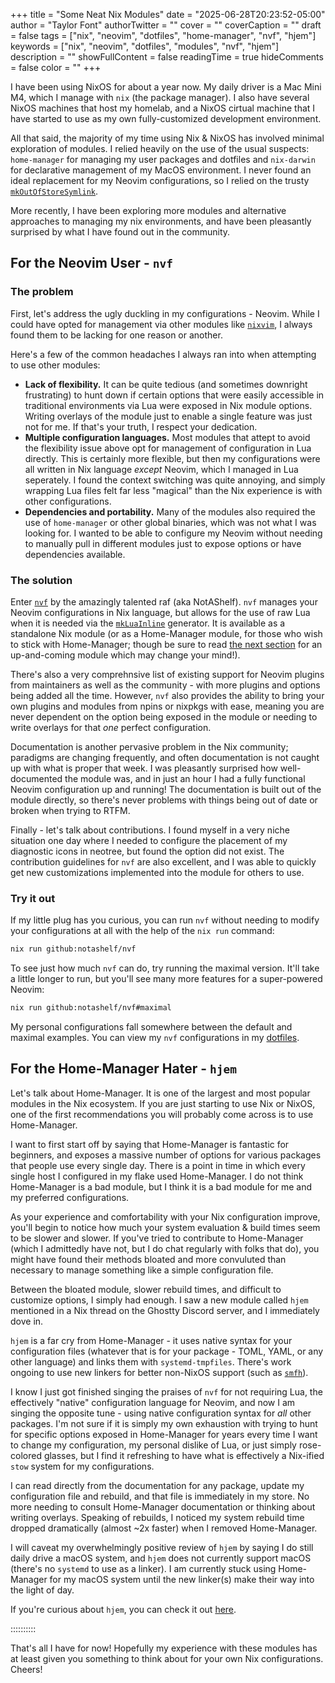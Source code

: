 +++
title = "Some Neat Nix Modules"
date = "2025-06-28T20:23:52-05:00"
author = "Taylor Font"
authorTwitter = ""
cover = ""
coverCaption = ""
draft = false
tags = ["nix", "neovim", "dotfiles", "home-manager", "nvf", "hjem"]
keywords = ["nix", "neovim", "dotfiles", "modules", "nvf", "hjem"]
description = ""
showFullContent = false
readingTime = true
hideComments = false
color = ""
+++

I have been using NixOS for about a year now. My daily driver is a Mac Mini M4,
which I manage with `nix` (the package manager). I also have several NixOS
machines that host my homelab, and a NixOS cirtual machine that I have started
to use as my own fully-customized development environment.

All that said, the majority of my time using Nix & NixOS has involved minimal
exploration of modules. I relied heavily on the use of the usual suspects:
`home-manager` for managing my user packages and dotfiles and `nix-darwin` for
declarative management of my MacOS environment. I never found an ideal
replacement for my Neovim configurations, so I relied on the trusty
[`mkOutOfStoreSymlink`](https://github.com/nix-community/home-manager/blob/76d0c31fce2aa0c71409de953e2f9113acd5b656/modules/files.nix#L76-L119).

More recently, I have been exploring more modules and alternative approaches to
managing my nix environments, and have been pleasantly surprised by what I have
found out in the community.

## For the Neovim User - `nvf`

### The problem

First, let's address the ugly duckling in my configurations - Neovim. While I
could have opted for management via other modules like
[`nixvim`](https://github.com/nix-community/nixvim), I always found them to be
lacking for one reason or another.

Here's a few of the common headaches I always ran into when attempting to use
other modules:

- **Lack of flexibility.** It can be quite tedious (and sometimes downright
  frustrating) to hunt down if certain options that were easily accessible in
  traditional environments via Lua were exposed in Nix module options. Writing
  overlays of the module just to enable a single feature was just not for me. If
  that's your truth, I respect your dedication.
- **Multiple configuration languages.** Most modules that attept to avoid the
  flexibility issue above opt for management of configuration in Lua directly.
  This is certainly more flexible, but then my configurations were all written
  in Nix language _except_ Neovim, which I managed in Lua seperately. I found
  the context switching was quite annoying, and simply wrapping Lua files felt
  far less "magical" than the Nix experience is with other configurations.
- **Dependencies and portability.** Many of the modules also required the use of
  `home-manager` or other global binaries, which was not what I was looking for.
  I wanted to be able to configure my Neovim without needing to manually pull in
  different modules just to expose options or have dependencies available.

### The solution

Enter [`nvf`](https://github.com/NotAShelf/nvf) by the amazingly talented raf
(aka NotAShelf). `nvf` manages your Neovim configurations in Nix language, but
allows for the use of raw Lua when it is needed via the
[`mkLuaInline`](https://nixos.org/manual/nixpkgs/unstable/#function-library-lib.generators.mkLuaInline)
generator. It is available as a standalone Nix module (or as a Home-Manager
module, for those who wish to stick with Home-Manager; though be sure to read
[the next section](#for-the-home-manager-hater---hjem) for an up-and-coming
module which may change your mind!).

There's also a very comprehnsive list of existing support for Neovim plugins
from maintainers as well as the community - with more plugins and options being
added all the time. However, `nvf` also provides the ability to bring your own
plugins and modules from npins or nixpkgs with ease, meaning you are never
dependent on the option being exposed in the module or needing to write overlays
for that _one_ perfect configuration.

Documentation is another pervasive problem in the Nix community; paradigms are
changing frequently, and often documentation is not caught up with what is
proper that week. I was pleasantly surprised how well-documented the module was,
and in just an hour I had a fully functional Neovim configuration up and
running! The documentation is built out of the module directly, so there's never
problems with things being out of date or broken when trying to RTFM.

Finally - let's talk about contributions. I found myself in a very niche
situation one day where I needed to configure the placement of my diagnostic
icons in neotree, but found the option did not exist. The contribution
guidelines for `nvf` are also excellent, and I was able to quickly get new
customizations implemented into the module for others to use.

### Try it out

If my little plug has you curious, you can run `nvf` without needing to modify
your configurations at all with the help of the `nix run` command:

```bash
nix run github:notashelf/nvf
```

To see just how much `nvf` can do, try running the maximal version. It'll take a
little longer to run, but you'll see many more features for a super-powered
Neovim:

```bash
nix run github:notashelf/nvf#maximal
```

My personal configurations fall somewhere between the default and maximal
examples. You can view my `nvf` configurations in my
[dotfiles](https://github.com/taylrfnt/dotfiles/tree/main/modules/nvf).

## For the Home-Manager Hater - `hjem`

Let's talk about Home-Manager. It is one of the largest and most popular modules
in the Nix ecosystem. If you are just starting to use Nix or NixOS, one of the
first recommendations you will probably come across is to use Home-Manager.

I want to first start off by saying that Home-Manager is fantastic for
beginners, and exposes a massive number of options for various packages that
people use every single day. There is a point in time in which every single host
I configured in my flake used Home-Manager. I do not think Home-Manager is a bad
module, but I think it is a bad module for me and my preferred configurations.

As your experience and comfortability with your Nix configuration improve,
you'll begin to notice how much your system evaluation & build times seem to be
slower and slower. If you've tried to contribute to Home-Manager (which I
admittedly have not, but I do chat regularly with folks that do), you might have
found their methods bloated and more convuluted than necessary to manage
something like a simple configuration file.

Between the bloated module, slower rebuild times, and difficult to customize
options, I simply had enough. I saw a new module called `hjem` mentioned in a
Nix thread on the Ghostty Discord server, and I immediately dove in.

`hjem` is a far cry from Home-Manager - it uses native syntax for your
configuration files (whatever that is for your package - TOML, YAML, or any
other language) and links them with `systemd-tmpfiles`. There's work ongoing to
use new linkers for better non-NixOS support (such as
[`smfh`](https://github.com/feel-co/smfh)).

I know I just got finished singing the praises of `nvf` for not requiring Lua,
the effectively "native" configuration language for Neovim, and now I am singing
the opposite tune - using native configuration syntax for _all_ other packages.
I'm not sure if it is simply my own exhaustion with trying to hunt for specific
options exposed in Home-Manager for years every time I want to change my
configuration, my personal dislike of Lua, or just simply rose-colored glasses,
but I find it refreshing to have what is effectively a Nix-ified `stow` system
for my configurations.

I can read directly from the documentation for any package, update my
configuration file and rebuild, and that file is immediately in my store. No
more needing to consult Home-Manager documentation or thinking about writing
overlays. Speaking of rebuilds, I noticed my system rebuild time dropped
dramatically (almost ~2x faster) when I removed Home-Manager.

I will caveat my overwhelmingly positive review of `hjem` by saying I do still
daily drive a macOS system, and `hjem` does not currently support macOS (there's
no `systemd` to use as a linker). I am currently stuck using Home-Manager for my
macOS system until the new linker(s) make their way into the light of day.

If you're curious about `hjem`, you can check it out
[here](https://github.com/feel-co/hjem).

::::::::::

That's all I have for now! Hopefully my experience with these modules has at
least given you something to think about for your own Nix configurations.
Cheers!
